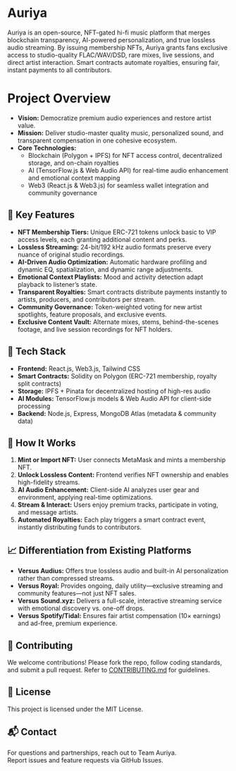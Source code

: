 # Auriya

Auriya is an open-source, NFT-gated hi-fi music platform that merges blockchain transparency, AI-powered personalization, and true lossless audio streaming. By issuing membership NFTs, Auriya grants fans exclusive access to studio-quality FLAC/WAV/DSD, rare mixes, live sessions, and direct artist interaction. Smart contracts automate royalties, ensuring fair, instant payments to all contributors.

# Project Overview

- **Vision:** Democratize premium audio experiences and restore artist value.  
- **Mission:** Deliver studio-master quality music, personalized sound, and transparent compensation in one cohesive ecosystem.  
- **Core Technologies:**  
  - Blockchain (Polygon + IPFS) for NFT access control, decentralized storage, and on-chain royalties  
  - AI (TensorFlow.js & Web Audio API) for real-time audio enhancement and emotional context mapping  
  - Web3 (React.js & Web3.js) for seamless wallet integration and community governance  

## 🚀 Key Features

- **NFT Membership Tiers:** Unique ERC-721 tokens unlock basic to VIP access levels, each granting additional content and perks.  
- **Lossless Streaming:** 24-bit/192 kHz audio formats preserve every nuance of original studio recordings.  
- **AI-Driven Audio Optimization:** Automatic hardware profiling and dynamic EQ, spatialization, and dynamic range adjustments.  
- **Emotional Context Playlists:** Mood and activity detection adapt playback to listener’s state.  
- **Transparent Royalties:** Smart contracts distribute payments instantly to artists, producers, and contributors per stream.  
- **Community Governance:** Token-weighted voting for new artist spotlights, feature proposals, and exclusive events.  
- **Exclusive Content Vault:** Alternate mixes, stems, behind-the-scenes footage, and live session recordings for NFT holders.

## 🔧 Tech Stack

- **Frontend:** React.js, Web3.js, Tailwind CSS  
- **Smart Contracts:** Solidity on Polygon (ERC-721 membership, royalty split contracts)  
- **Storage:** IPFS + Pinata for decentralized hosting of high-res audio  
- **AI Modules:** TensorFlow.js models & Web Audio API for client-side processing  
- **Backend:** Node.js, Express, MongoDB Atlas (metadata & community data)  

## 🎯 How It Works

1. **Mint or Import NFT:** User connects MetaMask and mints a membership NFT.  
2. **Unlock Lossless Content:** Frontend verifies NFT ownership and enables high-fidelity streams.  
3. **AI Audio Enhancement:** Client-side AI analyzes user gear and environment, applying real-time optimizations.  
4. **Stream & Interact:** Users enjoy premium tracks, participate in voting, and message artists.  
5. **Automated Royalties:** Each play triggers a smart contract event, instantly distributing funds to contributors.

## 📈 Differentiation from Existing Platforms

- **Versus Audius:** Offers true lossless audio and built-in AI personalization rather than compressed streams.  
- **Versus Royal:** Provides ongoing, daily utility—exclusive streaming and community features—not just NFT sales.  
- **Versus Sound.xyz:** Delivers a full-scale, interactive streaming service with emotional discovery vs. one-off drops.  
- **Versus Spotify/Tidal:** Ensures fair artist compensation (10× earnings) and ad-free, premium experience.

## 🤝 Contributing

We welcome contributions! Please fork the repo, follow coding standards, and submit a pull request. Refer to [CONTRIBUTING.md](CONTRIBUTING.md) for guidelines.

## 📄 License

This project is licensed under the MIT License.

## 📬 Contact

For questions and partnerships, reach out to Team Auriya.  
Report issues and feature requests via GitHub Issues.
